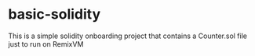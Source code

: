 # basic-solidity

This is a simple solidity onboarding project that contains a Counter.sol file just to run on RemixVM
